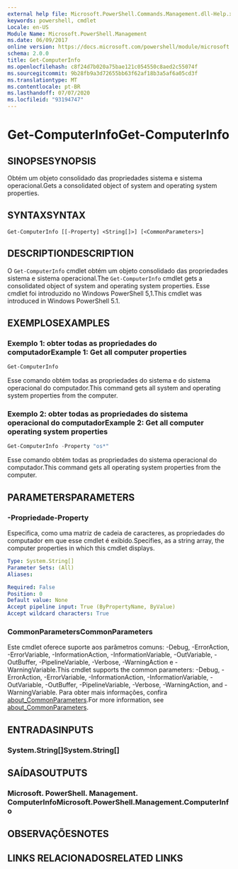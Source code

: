 ```yaml
---
external help file: Microsoft.PowerShell.Commands.Management.dll-Help.xml
keywords: powershell, cmdlet
Locale: en-US
Module Name: Microsoft.PowerShell.Management
ms.date: 06/09/2017
online version: https://docs.microsoft.com/powershell/module/microsoft.powershell.management/get-computerinfo?view=powershell-7.1&WT.mc_id=ps-gethelp
schema: 2.0.0
title: Get-ComputerInfo
ms.openlocfilehash: c8f24d7b020a75bae121c054550c8aed2c55074f
ms.sourcegitcommit: 9b28fb9a3d72655bb63f62af18b3a5af6a05cd3f
ms.translationtype: MT
ms.contentlocale: pt-BR
ms.lasthandoff: 07/07/2020
ms.locfileid: "93194747"
---
```

# <span data-ttu-id="abaec-103">Get-ComputerInfo</span><span class="sxs-lookup"><span data-stu-id="abaec-103">Get-ComputerInfo</span></span>

## <span data-ttu-id="abaec-104">SINOPSE</span><span class="sxs-lookup"><span data-stu-id="abaec-104">SYNOPSIS</span></span>
<span data-ttu-id="abaec-105">Obtém um objeto consolidado das propriedades sistema e sistema operacional.</span><span class="sxs-lookup"><span data-stu-id="abaec-105">Gets a consolidated object of system and operating system properties.</span></span>

## <span data-ttu-id="abaec-106">SYNTAX</span><span class="sxs-lookup"><span data-stu-id="abaec-106">SYNTAX</span></span>

```
Get-ComputerInfo [[-Property] <String[]>] [<CommonParameters>]
```

## <span data-ttu-id="abaec-107">DESCRIPTION</span><span class="sxs-lookup"><span data-stu-id="abaec-107">DESCRIPTION</span></span>

<span data-ttu-id="abaec-108">O `Get-ComputerInfo` cmdlet obtém um objeto consolidado das propriedades sistema e sistema operacional.</span><span class="sxs-lookup"><span data-stu-id="abaec-108">The `Get-ComputerInfo` cmdlet gets a consolidated object of system and operating system properties.</span></span>
<span data-ttu-id="abaec-109">Esse cmdlet foi introduzido no Windows PowerShell 5,1.</span><span class="sxs-lookup"><span data-stu-id="abaec-109">This cmdlet was introduced in Windows PowerShell 5.1.</span></span>

## <span data-ttu-id="abaec-110">EXEMPLOS</span><span class="sxs-lookup"><span data-stu-id="abaec-110">EXAMPLES</span></span>

### <span data-ttu-id="abaec-111">Exemplo 1: obter todas as propriedades do computador</span><span class="sxs-lookup"><span data-stu-id="abaec-111">Example 1: Get all computer properties</span></span>

```powershell
Get-ComputerInfo
```

<span data-ttu-id="abaec-112">Esse comando obtém todas as propriedades do sistema e do sistema operacional do computador.</span><span class="sxs-lookup"><span data-stu-id="abaec-112">This command gets all system and operating system properties from the computer.</span></span>

### <span data-ttu-id="abaec-113">Exemplo 2: obter todas as propriedades do sistema operacional do computador</span><span class="sxs-lookup"><span data-stu-id="abaec-113">Example 2: Get all computer operating system properties</span></span>

```powershell
Get-ComputerInfo -Property "os*"
```

<span data-ttu-id="abaec-114">Esse comando obtém todas as propriedades do sistema operacional do computador.</span><span class="sxs-lookup"><span data-stu-id="abaec-114">This command gets all operating system properties from the computer.</span></span>

## <span data-ttu-id="abaec-115">PARAMETERS</span><span class="sxs-lookup"><span data-stu-id="abaec-115">PARAMETERS</span></span>

### <span data-ttu-id="abaec-116">-Propriedade</span><span class="sxs-lookup"><span data-stu-id="abaec-116">-Property</span></span>

<span data-ttu-id="abaec-117">Especifica, como uma matriz de cadeia de caracteres, as propriedades do computador em que esse cmdlet é exibido.</span><span class="sxs-lookup"><span data-stu-id="abaec-117">Specifies, as a string array, the computer properties in which this cmdlet displays.</span></span>

```yaml
Type: System.String[]
Parameter Sets: (All)
Aliases:

Required: False
Position: 0
Default value: None
Accept pipeline input: True (ByPropertyName, ByValue)
Accept wildcard characters: True
```

### <span data-ttu-id="abaec-118">CommonParameters</span><span class="sxs-lookup"><span data-stu-id="abaec-118">CommonParameters</span></span>

<span data-ttu-id="abaec-119">Este cmdlet oferece suporte aos parâmetros comuns: -Debug, -ErrorAction, -ErrorVariable, -InformationAction, -InformationVariable, -OutVariable, -OutBuffer, -PipelineVariable, -Verbose, -WarningAction e -WarningVariable.</span><span class="sxs-lookup"><span data-stu-id="abaec-119">This cmdlet supports the common parameters: -Debug, -ErrorAction, -ErrorVariable, -InformationAction, -InformationVariable, -OutVariable, -OutBuffer, -PipelineVariable, -Verbose, -WarningAction, and -WarningVariable.</span></span> <span data-ttu-id="abaec-120">Para obter mais informações, confira [about_CommonParameters](../Microsoft.PowerShell.Core/About/about_CommonParameters.md).</span><span class="sxs-lookup"><span data-stu-id="abaec-120">For more information, see [about_CommonParameters](../Microsoft.PowerShell.Core/About/about_CommonParameters.md).</span></span>

## <span data-ttu-id="abaec-121">ENTRADAS</span><span class="sxs-lookup"><span data-stu-id="abaec-121">INPUTS</span></span>

### <span data-ttu-id="abaec-122">System.String[]</span><span class="sxs-lookup"><span data-stu-id="abaec-122">System.String[]</span></span>

## <span data-ttu-id="abaec-123">SAÍDAS</span><span class="sxs-lookup"><span data-stu-id="abaec-123">OUTPUTS</span></span>

### <span data-ttu-id="abaec-124">Microsoft. PowerShell. Management. ComputerInfo</span><span class="sxs-lookup"><span data-stu-id="abaec-124">Microsoft.PowerShell.Management.ComputerInfo</span></span>

## <span data-ttu-id="abaec-125">OBSERVAÇÕES</span><span class="sxs-lookup"><span data-stu-id="abaec-125">NOTES</span></span>

## <span data-ttu-id="abaec-126">LINKS RELACIONADOS</span><span class="sxs-lookup"><span data-stu-id="abaec-126">RELATED LINKS</span></span>

